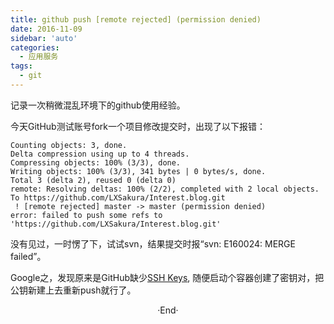 ```yaml
---
title: github push [remote rejected] (permission denied)
date: 2016-11-09
sidebar: 'auto'
categories:
  - 应用服务
tags:
  - git
---
```


记录一次稍微混乱环境下的github使用经验。

今天GitHub测试账号fork一个项目修改提交时，出现了以下报错：

```
Counting objects: 3, done.
Delta compression using up to 4 threads.
Compressing objects: 100% (3/3), done.
Writing objects: 100% (3/3), 341 bytes | 0 bytes/s, done.
Total 3 (delta 2), reused 0 (delta 0)
remote: Resolving deltas: 100% (2/2), completed with 2 local objects.
To https://github.com/LXSakura/Interest.blog.git
 ! [remote rejected] master -> master (permission denied)
error: failed to push some refs to 'https://github.com/LXSakura/Interest.blog.git'
```

没有见过，一时愣了下，试试svn，结果提交时报“svn: E160024: MERGE failed”。

Google之，发现原来是GitHub缺少[SSH Keys](https://github.com/settings/keys), 随便启动个容器创建了密钥对，把公钥新建上去重新push就行了。
<br>

<center>  ·End·  </center>

